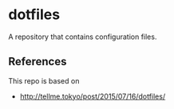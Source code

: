 # dotfiles
A repository that contains configuration files.

## References
This repo is based on
* http://tellme.tokyo/post/2015/07/16/dotfiles/
